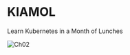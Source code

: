 # KIAMOL

Learn Kubernetes in a Month of Lunches

![Ch02](https://github.com/sixeyed/kiamol/workflows/Ch02%20Image%20Builds/badge.svg)
